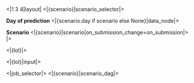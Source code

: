 <|1 3 4|layout|
<|{scenario}|scenario_selector|>

**Day of prediction**
<|{scenario.day if scenario else None}|data_node|>

**Scenario**
<|{scenario}|scenario|on_submission_change=on_submission|>
|>

<|{lol}|>

<|{lol}|input|>

<|job_selector|>
<|{scenario}|scenario_dag|>
